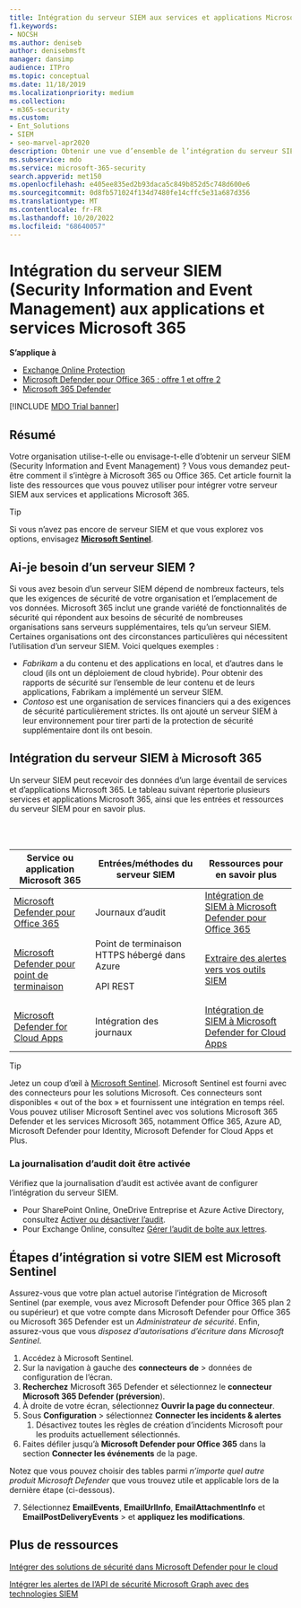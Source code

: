 ```yaml
---
title: Intégration du serveur SIEM aux services et applications Microsoft 365
f1.keywords:
- NOCSH
ms.author: deniseb
author: denisebmsft
manager: dansimp
audience: ITPro
ms.topic: conceptual
ms.date: 11/18/2019
ms.localizationpriority: medium
ms.collection:
- m365-security
ms.custom:
- Ent_Solutions
- SIEM
- seo-marvel-apr2020
description: Obtenir une vue d’ensemble de l’intégration du serveur SIEM (Security Information and Event Management) à vos applications et services cloud Microsoft 365
ms.subservice: mdo
ms.service: microsoft-365-security
search.appverid: met150
ms.openlocfilehash: e405ee835ed2b93daca5c849b852d5c748d600e6
ms.sourcegitcommit: 0d8fb571024f134d7480fe14cffc5e31a687d356
ms.translationtype: MT
ms.contentlocale: fr-FR
ms.lasthandoff: 10/20/2022
ms.locfileid: "68640057"
---
```

# <a name="security-information-and-event-management-siem-server-integration-with-microsoft-365-services-and-applications"></a>Intégration du serveur SIEM (Security Information and Event Management) aux applications et services Microsoft 365

**S’applique à**
- [Exchange Online Protection](exchange-online-protection-overview.md)
- [Microsoft Defender pour Office 365 : offre 1 et offre 2](defender-for-office-365.md)
- [Microsoft 365 Defender](../defender/microsoft-365-defender.md)

[!INCLUDE [MDO Trial banner](../includes/mdo-trial-banner.md)]

## <a name="summary"></a>Résumé

Votre organisation utilise-t-elle ou envisage-t-elle d’obtenir un serveur SIEM (Security Information and Event Management) ? Vous vous demandez peut-être comment il s’intègre à Microsoft 365 ou Office 365. Cet article fournit la liste des ressources que vous pouvez utiliser pour intégrer votre serveur SIEM aux services et applications Microsoft 365.

> [!TIP]
> Si vous n’avez pas encore de serveur SIEM et que vous explorez vos options, envisagez **[Microsoft Sentinel](/azure/sentinel/overview)**.

## <a name="do-i-need-a-siem-server"></a>Ai-je besoin d’un serveur SIEM ?

Si vous avez besoin d’un serveur SIEM dépend de nombreux facteurs, tels que les exigences de sécurité de votre organisation et l’emplacement de vos données. Microsoft 365 inclut une grande variété de fonctionnalités de sécurité qui répondent aux besoins de sécurité de nombreuses organisations sans serveurs supplémentaires, tels qu’un serveur SIEM. Certaines organisations ont des circonstances particulières qui nécessitent l’utilisation d’un serveur SIEM. Voici quelques exemples :

- *Fabrikam* a du contenu et des applications en local, et d’autres dans le cloud (ils ont un déploiement de cloud hybride). Pour obtenir des rapports de sécurité sur l’ensemble de leur contenu et de leurs applications, Fabrikam a implémenté un serveur SIEM.
- *Contoso* est une organisation de services financiers qui a des exigences de sécurité particulièrement strictes. Ils ont ajouté un serveur SIEM à leur environnement pour tirer parti de la protection de sécurité supplémentaire dont ils ont besoin.

## <a name="siem-server-integration-with-microsoft-365"></a>Intégration du serveur SIEM à Microsoft 365

Un serveur SIEM peut recevoir des données d’un large éventail de services et d’applications Microsoft 365. Le tableau suivant répertorie plusieurs services et applications Microsoft 365, ainsi que les entrées et ressources du serveur SIEM pour en savoir plus.

<br/><br/>

|Service ou application Microsoft 365|Entrées/méthodes du serveur SIEM|Ressources pour en savoir plus|
|---|---|---|
|[Microsoft Defender pour Office 365](defender-for-office-365.md)|Journaux d’audit|[Intégration de SIEM à Microsoft Defender pour Office 365](siem-integration-with-office-365-ti.md)|
|[Microsoft Defender pour point de terminaison](/windows/security/threat-protection/)|Point de terminaison HTTPS hébergé dans Azure <p> API REST|[Extraire des alertes vers vos outils SIEM](../defender-endpoint/configure-siem.md)|
|[Microsoft Defender for Cloud Apps](/cloud-app-security/what-is-cloud-app-security)|Intégration des journaux|[Intégration de SIEM à Microsoft Defender for Cloud Apps](/cloud-app-security/siem)|

> [!TIP]
> Jetez un coup d’œil à [Microsoft Sentinel](/azure/sentinel/overview). Microsoft Sentinel est fourni avec des connecteurs pour les solutions Microsoft. Ces connecteurs sont disponibles « out of the box » et fournissent une intégration en temps réel. Vous pouvez utiliser Microsoft Sentinel avec vos solutions Microsoft 365 Defender et les services Microsoft 365, notamment Office 365, Azure AD, Microsoft Defender pour Identity, Microsoft Defender for Cloud Apps et Plus.

### <a name="audit-logging-must-be-turned-on"></a>La journalisation d’audit doit être activée

Vérifiez que la journalisation d’audit est activée avant de configurer l’intégration du serveur SIEM.

- Pour SharePoint Online, OneDrive Entreprise et Azure Active Directory, consultez [Activer ou désactiver l’audit](../../compliance/turn-audit-log-search-on-or-off.md).
- Pour Exchange Online, consultez [Gérer l’audit de boîte aux lettres](../../compliance/enable-mailbox-auditing.md).

## <a name="integration-steps-if-your-siem-is-microsoft-sentinel"></a>Étapes d’intégration si votre SIEM est Microsoft Sentinel

Assurez-vous que votre plan actuel autorise l’intégration de Microsoft Sentinel (par exemple, vous avez Microsoft Defender pour Office 365 plan 2 ou supérieur) et que votre compte dans Microsoft Defender pour Office 365 ou Microsoft 365 Defender est un *Administrateur de sécurité*. Enfin, assurez-vous que vous *disposez d’autorisations d’écriture dans Microsoft Sentinel*.

1. Accédez à Microsoft Sentinel.
1. Sur la navigation à gauche des **connecteurs** **de** >  données de configuration de l’écran.
1. **Recherchez** Microsoft 365 Defender et sélectionnez le **connecteur Microsoft 365 Defender (préversion**).
1. À droite de votre écran, sélectionnez **Ouvrir la page du connecteur**.
1. Sous **Configuration** > sélectionnez **Connecter les incidents & alertes**
    1. Désactivez toutes les règles de création d’incidents Microsoft pour les produits actuellement sélectionnés.
1. Faites défiler jusqu’à **Microsoft Defender pour Office 365** dans la section **Connecter les événements** de la page.

Notez que vous pouvez choisir des tables parmi *n’importe quel autre produit Microsoft Defender* que vous trouvez utile et applicable lors de la dernière étape (ci-dessous).

7. Sélectionnez **EmailEvents**, **EmailUrlInfo**, **EmailAttachmentInfo** et **EmailPostDeliveryEvents** > et **appliquez les modifications**.

## <a name="more-resources"></a>Plus de ressources

[Intégrer des solutions de sécurité dans Microsoft Defender pour le cloud](/azure/security-center/security-center-partner-integration#exporting-data-to-a-siem)

[Intégrer les alertes de l’API de sécurité Microsoft Graph avec des technologies SIEM](/graph/security-integration)
